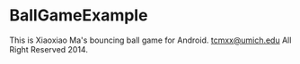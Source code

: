BallGameExample
===============
This is Xiaoxiao Ma's bouncing ball game for Android. 
tcmxx@umich.edu
All Right Reserved 2014.
